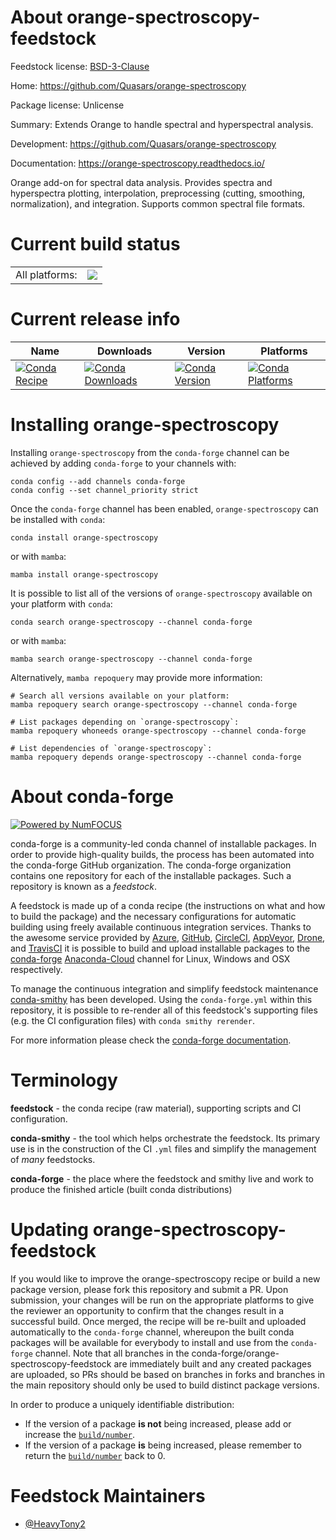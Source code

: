 About orange-spectroscopy-feedstock
===================================

Feedstock license: [BSD-3-Clause](https://github.com/conda-forge/orange-spectroscopy-feedstock/blob/main/LICENSE.txt)

Home: https://github.com/Quasars/orange-spectroscopy

Package license: Unlicense

Summary: Extends Orange to handle spectral and hyperspectral analysis.

Development: https://github.com/Quasars/orange-spectroscopy

Documentation: https://orange-spectroscopy.readthedocs.io/

Orange add-on for spectral data analysis. Provides spectra and hyperspectra plotting, interpolation, preprocessing (cutting, smoothing, normalization), and integration. Supports common spectral file formats.

Current build status
====================


<table><tr><td>All platforms:</td>
    <td>
      <a href="https://dev.azure.com/conda-forge/feedstock-builds/_build/latest?definitionId=15527&branchName=main">
        <img src="https://dev.azure.com/conda-forge/feedstock-builds/_apis/build/status/orange-spectroscopy-feedstock?branchName=main">
      </a>
    </td>
  </tr>
</table>

Current release info
====================

| Name | Downloads | Version | Platforms |
| --- | --- | --- | --- |
| [![Conda Recipe](https://img.shields.io/badge/recipe-orange--spectroscopy-green.svg)](https://anaconda.org/conda-forge/orange-spectroscopy) | [![Conda Downloads](https://img.shields.io/conda/dn/conda-forge/orange-spectroscopy.svg)](https://anaconda.org/conda-forge/orange-spectroscopy) | [![Conda Version](https://img.shields.io/conda/vn/conda-forge/orange-spectroscopy.svg)](https://anaconda.org/conda-forge/orange-spectroscopy) | [![Conda Platforms](https://img.shields.io/conda/pn/conda-forge/orange-spectroscopy.svg)](https://anaconda.org/conda-forge/orange-spectroscopy) |

Installing orange-spectroscopy
==============================

Installing `orange-spectroscopy` from the `conda-forge` channel can be achieved by adding `conda-forge` to your channels with:

```
conda config --add channels conda-forge
conda config --set channel_priority strict
```

Once the `conda-forge` channel has been enabled, `orange-spectroscopy` can be installed with `conda`:

```
conda install orange-spectroscopy
```

or with `mamba`:

```
mamba install orange-spectroscopy
```

It is possible to list all of the versions of `orange-spectroscopy` available on your platform with `conda`:

```
conda search orange-spectroscopy --channel conda-forge
```

or with `mamba`:

```
mamba search orange-spectroscopy --channel conda-forge
```

Alternatively, `mamba repoquery` may provide more information:

```
# Search all versions available on your platform:
mamba repoquery search orange-spectroscopy --channel conda-forge

# List packages depending on `orange-spectroscopy`:
mamba repoquery whoneeds orange-spectroscopy --channel conda-forge

# List dependencies of `orange-spectroscopy`:
mamba repoquery depends orange-spectroscopy --channel conda-forge
```


About conda-forge
=================

[![Powered by
NumFOCUS](https://img.shields.io/badge/powered%20by-NumFOCUS-orange.svg?style=flat&colorA=E1523D&colorB=007D8A)](https://numfocus.org)

conda-forge is a community-led conda channel of installable packages.
In order to provide high-quality builds, the process has been automated into the
conda-forge GitHub organization. The conda-forge organization contains one repository
for each of the installable packages. Such a repository is known as a *feedstock*.

A feedstock is made up of a conda recipe (the instructions on what and how to build
the package) and the necessary configurations for automatic building using freely
available continuous integration services. Thanks to the awesome service provided by
[Azure](https://azure.microsoft.com/en-us/services/devops/), [GitHub](https://github.com/),
[CircleCI](https://circleci.com/), [AppVeyor](https://www.appveyor.com/),
[Drone](https://cloud.drone.io/welcome), and [TravisCI](https://travis-ci.com/)
it is possible to build and upload installable packages to the
[conda-forge](https://anaconda.org/conda-forge) [Anaconda-Cloud](https://anaconda.org/)
channel for Linux, Windows and OSX respectively.

To manage the continuous integration and simplify feedstock maintenance
[conda-smithy](https://github.com/conda-forge/conda-smithy) has been developed.
Using the ``conda-forge.yml`` within this repository, it is possible to re-render all of
this feedstock's supporting files (e.g. the CI configuration files) with ``conda smithy rerender``.

For more information please check the [conda-forge documentation](https://conda-forge.org/docs/).

Terminology
===========

**feedstock** - the conda recipe (raw material), supporting scripts and CI configuration.

**conda-smithy** - the tool which helps orchestrate the feedstock.
                   Its primary use is in the construction of the CI ``.yml`` files
                   and simplify the management of *many* feedstocks.

**conda-forge** - the place where the feedstock and smithy live and work to
                  produce the finished article (built conda distributions)


Updating orange-spectroscopy-feedstock
======================================

If you would like to improve the orange-spectroscopy recipe or build a new
package version, please fork this repository and submit a PR. Upon submission,
your changes will be run on the appropriate platforms to give the reviewer an
opportunity to confirm that the changes result in a successful build. Once
merged, the recipe will be re-built and uploaded automatically to the
`conda-forge` channel, whereupon the built conda packages will be available for
everybody to install and use from the `conda-forge` channel.
Note that all branches in the conda-forge/orange-spectroscopy-feedstock are
immediately built and any created packages are uploaded, so PRs should be based
on branches in forks and branches in the main repository should only be used to
build distinct package versions.

In order to produce a uniquely identifiable distribution:
 * If the version of a package **is not** being increased, please add or increase
   the [``build/number``](https://docs.conda.io/projects/conda-build/en/latest/resources/define-metadata.html#build-number-and-string).
 * If the version of a package **is** being increased, please remember to return
   the [``build/number``](https://docs.conda.io/projects/conda-build/en/latest/resources/define-metadata.html#build-number-and-string)
   back to 0.

Feedstock Maintainers
=====================

* [@HeavyTony2](https://github.com/HeavyTony2/)

